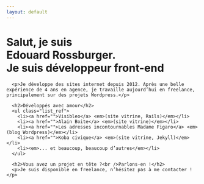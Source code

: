 ```yaml
---
layout: default
---
```

<main class="site_container">
<div class="site">
  <div class="item illustration">
  </div>
  <div class="item content">
    <h1>Salut, je suis
      <br />
      <span>Edouard Rossburger.</span>
      <br />
      Je suis développeur front-end</h1>

      <p>Je développe des sites internet depuis 2012. Après une belle expérience de 4 ans en agence, je travaille aujourd’hui en freelance, principalement sur des projets Wordpress.</p>

      <h2>Développés avec amour</h2>
      <ul class="list_ref">
        <li><a href="">Visibleo</a> <em>(site vitrine, Rails)</em></li>
        <li><a href="">Alain Boite</a> <em>(site vitrine)</em></li>
        <li><a href="">Les adresses incontournables Madame Figaro</a> <em>(blog Wordpress)</em></li>
        <li><a href="">Koba civique</a> <em>(site vitrine, Jekyll)</em></li>
        <li><em>... et beaucoup, beaucoup d’autres</em></li>
      </ul>

      <h2>Vous avez un projet en tête ?<br />Parlons-en !</h2>
      <p>Je suis disponible en freelance, n’hésitez pas à me contacter !</p>

  </div>
</div>
</main>
